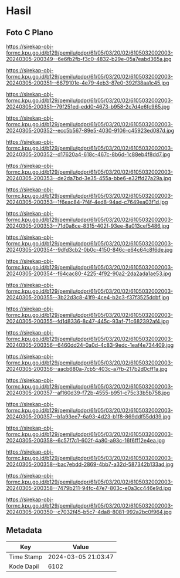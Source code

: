 # Hasil

## Foto C Plano

https://sirekap-obj-formc.kpu.go.id/b129/pemilu/pdpr/61/05/03/20/02/6105032002003-20240305-200349--6e6fb2fb-f3c0-4832-b29e-05a7eabd365a.jpg

https://sirekap-obj-formc.kpu.go.id/b129/pemilu/pdpr/61/05/03/20/02/6105032002003-20240305-200351--6679101e-4e79-4eb3-87e0-392f38aa1c45.jpg

https://sirekap-obj-formc.kpu.go.id/b129/pemilu/pdpr/61/05/03/20/02/6105032002003-20240305-200351--79f251ed-edd0-4673-b958-2c7d4e6fc965.jpg

https://sirekap-obj-formc.kpu.go.id/b129/pemilu/pdpr/61/05/03/20/02/6105032002003-20240305-200352--ecc5b567-89e5-4030-9106-c45923ed087d.jpg

https://sirekap-obj-formc.kpu.go.id/b129/pemilu/pdpr/61/05/03/20/02/6105032002003-20240305-200352--d17620a4-618c-467c-8b6d-1c88eb4f8dd7.jpg

https://sirekap-obj-formc.kpu.go.id/b129/pemilu/pdpr/61/05/03/20/02/6105032002003-20240305-200353--de2da7bd-3e35-455a-bbe6-e32ffd27a29a.jpg

https://sirekap-obj-formc.kpu.go.id/b129/pemilu/pdpr/61/05/03/20/02/6105032002003-20240305-200353--1f6eac84-7f4f-4ed8-94ad-c7649ea03f1d.jpg

https://sirekap-obj-formc.kpu.go.id/b129/pemilu/pdpr/61/05/03/20/02/6105032002003-20240305-200353--71d0a8ce-8315-402f-93ee-8a013cef5486.jpg

https://sirekap-obj-formc.kpu.go.id/b129/pemilu/pdpr/61/05/03/20/02/6105032002003-20240305-200354--9dfd3cb2-0b0c-4150-846c-e64c64c8f6de.jpg

https://sirekap-obj-formc.kpu.go.id/b129/pemilu/pdpr/61/05/03/20/02/6105032002003-20240305-200354--f64cac80-4225-4f92-90a2-2da2ada1ae53.jpg

https://sirekap-obj-formc.kpu.go.id/b129/pemilu/pdpr/61/05/03/20/02/6105032002003-20240305-200355--3b22d3c8-41f9-4ce4-b2c3-f37f3525dcbf.jpg

https://sirekap-obj-formc.kpu.go.id/b129/pemilu/pdpr/61/05/03/20/02/6105032002003-20240305-200355--fd1d8336-8c47-445c-93af-71c682392af4.jpg

https://sirekap-obj-formc.kpu.go.id/b129/pemilu/pdpr/61/05/03/20/02/6105032002003-20240305-200356--6460dd24-0a0d-4c83-9edc-1eaf4e734409.jpg

https://sirekap-obj-formc.kpu.go.id/b129/pemilu/pdpr/61/05/03/20/02/6105032002003-20240305-200356--aacb680a-7cb5-403c-a7fb-217b2d0cff1a.jpg

https://sirekap-obj-formc.kpu.go.id/b129/pemilu/pdpr/61/05/03/20/02/6105032002003-20240305-200357--af160d39-f72b-4555-b951-c75c33b5b758.jpg

https://sirekap-obj-formc.kpu.go.id/b129/pemilu/pdpr/61/05/03/20/02/6105032002003-20240305-200357--b1a93ee7-6a93-4d23-b1f8-869ddf55dd39.jpg

https://sirekap-obj-formc.kpu.go.id/b129/pemilu/pdpr/61/05/03/20/02/6105032002003-20240305-200358--6c57f7c1-602f-4a80-a93c-16f6ff12e4ea.jpg

https://sirekap-obj-formc.kpu.go.id/b129/pemilu/pdpr/61/05/03/20/02/6105032002003-20240305-200358--bac7ebdd-2869-4bb7-a32d-587342b133ad.jpg

https://sirekap-obj-formc.kpu.go.id/b129/pemilu/pdpr/61/05/03/20/02/6105032002003-20240305-200358--7479b211-94fc-47e7-803c-e0a3cc446e9d.jpg

https://sirekap-obj-formc.kpu.go.id/b129/pemilu/pdpr/61/05/03/20/02/6105032002003-20240305-200350--c7032f45-b5c7-4da8-8081-992a2bc0f964.jpg


## Metadata

| Key        | Value               |
| ---------- | ------------------- |
| Time Stamp | 2024-03-05 21:03:47 |
| Kode Dapil | 6102                |



